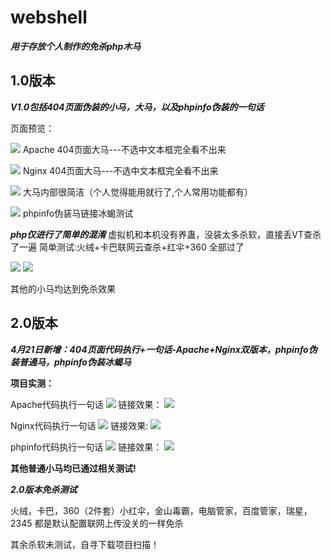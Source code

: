 # webshell

***用于存放个人制作的免杀php木马***

1.0版本
----
***V1.0包括404页面伪装的小马，大马，以及phpinfo伪装的一句话***

页面预览：

![](https://blog.hackersafe.cn/usr/uploads/2023/04/1272370387.jpg)
Apache 404页面大马---不选中文本框完全看不出来

![](https://blog.hackersafe.cn/usr/uploads/2023/04/3920095714.jpg)
Nginx  404页面大马---不选中文本框完全看不出来

![](https://blog.hackersafe.cn/usr/uploads/2023/04/2289915934.jpg) 
大马内部很简洁（个人觉得能用就行了,个人常用功能都有）

![](https://blog.hackersafe.cn/usr/uploads/2023/04/2677959249.jpg) 
phpinfo伪装马链接冰蝎测试

***php仅进行了简单的混淆***
虚拟机和本机没有养蛊，没装太多杀软，直接丢VT查杀了一遍
简单测试:火绒+卡巴联网云查杀+红伞+360 全部过了

![](https://blog.hackersafe.cn/usr/uploads/2023/04/786935356.jpg) 
![](https://blog.hackersafe.cn/usr/uploads/2023/04/525643061.jpg) 

其他的小马均达到免杀效果

2.0版本
----
***4月21日新增：404页面代码执行+一句话-Apache+Nginx双版本，phpinfo伪装普通马，phpinfo伪装冰蝎马***

**项目实测：**

Apache代码执行一句话
![](https://blog.hackersafe.cn/usr/uploads/2023/04/2615735501.png)
链接效果：
![](https://blog.hackersafe.cn/usr/uploads/2023/04/3934924214.png)

Nginx代码执行一句话
![](https://blog.hackersafe.cn/usr/uploads/2023/04/4103886106.png)
链接效果:
![](https://blog.hackersafe.cn/usr/uploads/2023/04/1664660445.png)

phpinfo代码执行一句话
![](https://blog.hackersafe.cn/usr/uploads/2023/04/1331313457.png)
链接效果：
![](https://blog.hackersafe.cn/usr/uploads/2023/04/3074238730.png)

**其他普通小马均已通过相关测试!**

***2.0版本免杀测试***

火绒，卡巴，360（2件套）小红伞，金山毒霸，电脑管家，百度管家，瑞星，2345 都是默认配置联网上传没关的一样免杀

其余杀软未测试，自寻下载项目扫描！


